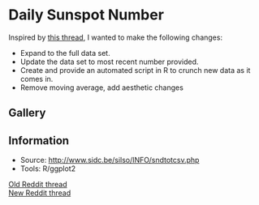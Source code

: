 # Daily Sunspot Number

Inspired by [this thread](https://www.reddit.com/r/dataisbeautiful/comments/3ilzsi/daily_sunspot_number_1900_to_aug_2015_with_11/), I wanted to make the following changes:

* Expand to the full data set.
* Update the data set to most recent number provided.
* Create and provide an automated script in R to crunch new data as it comes in.
* Remove moving average, add aesthetic changes

## Gallery

## Information

* Source: http://www.sidc.be/silso/INFO/sndtotcsv.php
* Tools: R/ggplot2

[Old Reddit thread](https://www.reddit.com/r/dataisbeautiful/comments/3ilzsi/daily_sunspot_number_1900_to_aug_2015_with_11/)  
[New Reddit thread]()
